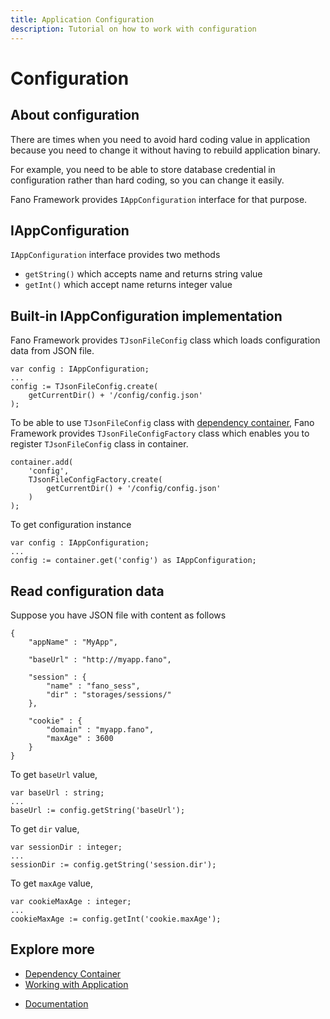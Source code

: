 ```yaml
---
title: Application Configuration
description: Tutorial on how to work with configuration
---
```


<h1 class="major">Configuration</h1>

## About configuration

There are times when you need to avoid hard coding value in application because
you need to change it without having to rebuild application binary.

For example, you need to be able to store database credential in configuration rather than hard coding, so you can change it easily.

Fano Framework provides `IAppConfiguration` interface for that purpose.

## IAppConfiguration

`IAppConfiguration` interface provides two methods

- `getString()` which accepts name and returns string value
- `getInt()` which accept name returns integer value

## Built-in IAppConfiguration implementation

Fano Framework provides `TJsonFileConfig` class which loads configuration data from
JSON file.

```
var config : IAppConfiguration;
...
config := TJsonFileConfig.create(
    getCurrentDir() + '/config/config.json'
);
```

To be able to use `TJsonFileConfig` class with [dependency container](/dependency-container), Fano Framework provides `TJsonFileConfigFactory` class which enables you to register `TJsonFileConfig` class in container.

```
container.add(
    'config',
    TJsonFileConfigFactory.create(
        getCurrentDir() + '/config/config.json'
    )
);
```

To get configuration instance

```
var config : IAppConfiguration;
...
config := container.get('config') as IAppConfiguration;
```

## Read configuration data

Suppose you have JSON file with content as follows

```
{
    "appName" : "MyApp",

    "baseUrl" : "http://myapp.fano",

    "session" : {
        "name" : "fano_sess",
        "dir" : "storages/sessions/"
    },

    "cookie" : {
        "domain" : "myapp.fano",
        "maxAge" : 3600
    }
}
```

To get `baseUrl` value,

```
var baseUrl : string;
...
baseUrl := config.getString('baseUrl');
```

To get `dir` value,

```
var sessionDir : integer;
...
sessionDir := config.getString('session.dir');
```

To get `maxAge` value,

```
var cookieMaxAge : integer;
...
cookieMaxAge := config.getInt('cookie.maxAge');
```

## Explore more

- [Dependency Container](/dependency-container)
- [Working with Application](/working-with-application)

<ul class="actions">
    <li><a href="/documentation" class="button">Documentation</a></li>
</ul>

